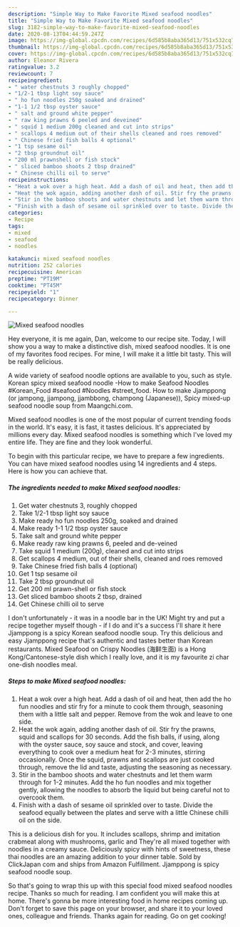 ```yaml
---
description: "Simple Way to Make Favorite Mixed seafood noodles"
title: "Simple Way to Make Favorite Mixed seafood noodles"
slug: 3182-simple-way-to-make-favorite-mixed-seafood-noodles
date: 2020-08-13T04:44:59.247Z
image: https://img-global.cpcdn.com/recipes/6d585b8aba365d13/751x532cq70/mixed-seafood-noodles-recipe-main-photo.jpg
thumbnail: https://img-global.cpcdn.com/recipes/6d585b8aba365d13/751x532cq70/mixed-seafood-noodles-recipe-main-photo.jpg
cover: https://img-global.cpcdn.com/recipes/6d585b8aba365d13/751x532cq70/mixed-seafood-noodles-recipe-main-photo.jpg
author: Eleanor Rivera
ratingvalue: 3.2
reviewcount: 7
recipeingredient:
- " water chestnuts 3 roughly chopped"
- "1/2-1 tbsp light soy sauce"
- " ho fun noodles 250g soaked and drained"
- "1-1 1/2 tbsp oyster sauce"
- " salt and ground white pepper"
- " raw king prawns 6 peeled and deveined"
- " squid 1 medium 200g cleaned and cut into strips"
- " scallops 4 medium out of their shells cleaned and roes removed"
- " Chinese fried fish balls 4 optional"
- "1 tsp sesame oil"
- "2 tbsp groundnut oil"
- "200 ml prawnshell or fish stock"
- " sliced bamboo shoots 2 tbsp drained"
- " Chinese chilli oil to serve"
recipeinstructions:
- "Heat a wok over a high heat. Add a dash of oil and heat, then add the ho fun noodles and stir fry for a minute to cook them through, seasoning them with a little salt and pepper. Remove from the wok and leave to one side."
- "Heat the wok again, adding another dash of oil. Stir fry the prawns, squid and scallops for 30 seconds. Add the fish balls, if using, along with the oyster sauce, soy sauce and stock, and cover, leaving everything to cook over a medium heat for 2-3 minutes, stirring occasionally. Once the squid, prawns and scallops are just cooked through, remove the lid and taste, adjusting the seasoning as necessary."
- "Stir in the bamboo shoots and water chestnuts and let them warm through for 1-2 minutes. Add the ho fun noodles and mix together gently, allowing the noodles to absorb the liquid but being careful not to overcook them."
- "Finish with a dash of sesame oil sprinkled over to taste. Divide the seafood equally between the plates and serve with a little Chinese chilli oil on the side."
categories:
- Recipe
tags:
- mixed
- seafood
- noodles

katakunci: mixed seafood noodles 
nutrition: 252 calories
recipecuisine: American
preptime: "PT19M"
cooktime: "PT45M"
recipeyield: "1"
recipecategory: Dinner

---
```



![Mixed seafood noodles](https://img-global.cpcdn.com/recipes/6d585b8aba365d13/751x532cq70/mixed-seafood-noodles-recipe-main-photo.jpg)

Hey everyone, it is me again, Dan, welcome to our recipe site. Today, I will show you a way to make a distinctive dish, mixed seafood noodles. It is one of my favorites food recipes. For mine, I will make it a little bit tasty. This will be really delicious.

A wide variety of seafood noodle options are available to you, such as style. Korean spicy mixed seafood noodle -How to make Seafood Noodles #Korean_Food #seafood #Noodles #street_food. How to make Jjamppong (or jampong, jjampong, jjambbong, champong (Japanese)), Spicy mixed-up seafood noodle soup from Maangchi.com.

Mixed seafood noodles is one of the most popular of current trending foods in the world. It's easy, it is fast, it tastes delicious. It's appreciated by millions every day. Mixed seafood noodles is something which I've loved my entire life. They are fine and they look wonderful.


To begin with this particular recipe, we have to prepare a few ingredients. You can have mixed seafood noodles using 14 ingredients and 4 steps. Here is how you can achieve that.

<!--inarticleads1-->

##### The ingredients needed to make Mixed seafood noodles:

1. Get  water chestnuts 3, roughly chopped
1. Take 1/2-1 tbsp light soy sauce
1. Make ready  ho fun noodles 250g, soaked and drained
1. Make ready 1-1 1/2 tbsp oyster sauce
1. Take  salt and ground white pepper
1. Make ready  raw king prawns 6, peeled and de-veined
1. Take  squid 1 medium (200g), cleaned and cut into strips
1. Get  scallops 4 medium, out of their shells, cleaned and roes removed
1. Take  Chinese fried fish balls 4 (optional)
1. Get 1 tsp sesame oil
1. Take 2 tbsp groundnut oil
1. Get 200 ml prawn-shell or fish stock
1. Get  sliced bamboo shoots 2 tbsp, drained
1. Get  Chinese chilli oil to serve


I don&#39;t unfortunately - it was in a noodle bar in the UK! Might try and put a recipe together myself though - if I do and it&#39;s a success I&#39;ll share it here  Jjamppong is a spicy Korean seafood noodle soup. Try this delicious and easy Jjamppong recipe that&#39;s authentic and tastes better than Korean restaurants. Mixed Seafood on Crispy Noodles (海鲜生面) is a Hong Kong/Cantonese-style dish which I really love, and it is my favourite zi char one-dish noodles meal. 

<!--inarticleads2-->

##### Steps to make Mixed seafood noodles:

1. Heat a wok over a high heat. Add a dash of oil and heat, then add the ho fun noodles and stir fry for a minute to cook them through, seasoning them with a little salt and pepper. Remove from the wok and leave to one side.
1. Heat the wok again, adding another dash of oil. Stir fry the prawns, squid and scallops for 30 seconds. Add the fish balls, if using, along with the oyster sauce, soy sauce and stock, and cover, leaving everything to cook over a medium heat for 2-3 minutes, stirring occasionally. Once the squid, prawns and scallops are just cooked through, remove the lid and taste, adjusting the seasoning as necessary.
1. Stir in the bamboo shoots and water chestnuts and let them warm through for 1-2 minutes. Add the ho fun noodles and mix together gently, allowing the noodles to absorb the liquid but being careful not to overcook them.
1. Finish with a dash of sesame oil sprinkled over to taste. Divide the seafood equally between the plates and serve with a little Chinese chilli oil on the side.


This is a delicious dish for you. It includes scallops, shrimp and imitation crabmeat along with mushrooms, garlic and They&#39;re all mixed together with noodles in a creamy sauce. Deliciously spicy with hints of sweetness, these thai noodles are an amazing addition to your dinner table. Sold by ClickJapan com and ships from Amazon Fulfillment. Jjamppong is spicy seafood noodle soup. 

So that's going to wrap this up with this special food mixed seafood noodles recipe. Thanks so much for reading. I am confident you will make this at home. There's gonna be more interesting food in home recipes coming up. Don't forget to save this page on your browser, and share it to your loved ones, colleague and friends. Thanks again for reading. Go on get cooking!

